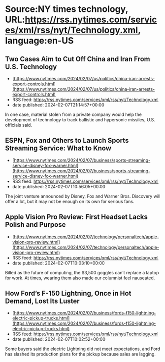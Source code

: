 # Source:NY times technology, URL:https://rss.nytimes.com/services/xml/rss/nyt/Technology.xml, language:en-US

## Two Cases Aim to Cut Off China and Iran From U.S. Technology
 - [https://www.nytimes.com/2024/02/07/us/politics/china-iran-arrests-export-controls.html](https://www.nytimes.com/2024/02/07/us/politics/china-iran-arrests-export-controls.html)
 - RSS feed: https://rss.nytimes.com/services/xml/rss/nyt/Technology.xml
 - date published: 2024-02-07T21:14:57+00:00

In one case, material stolen from a private company would help the development of technology to track ballistic and hypersonic missiles, U.S. officials said.

## ESPN, Fox and Others to Launch Sports Streaming Service: What to Know
 - [https://www.nytimes.com/2024/02/07/business/sports-streaming-service-disney-fox-warner.html](https://www.nytimes.com/2024/02/07/business/sports-streaming-service-disney-fox-warner.html)
 - RSS feed: https://rss.nytimes.com/services/xml/rss/nyt/Technology.xml
 - date published: 2024-02-07T10:56:05+00:00

The joint venture announced by Disney, Fox and Warner Bros. Discovery will offer a lot, but it may not be enough on its own for serious fans.

## Apple Vision Pro Review: First Headset Lacks Polish and Purpose
 - [https://www.nytimes.com/2024/02/07/technology/personaltech/apple-vision-pro-review.html](https://www.nytimes.com/2024/02/07/technology/personaltech/apple-vision-pro-review.html)
 - RSS feed: https://rss.nytimes.com/services/xml/rss/nyt/Technology.xml
 - date published: 2024-02-07T10:03:10+00:00

Billed as the future of computing, the $3,500 goggles can’t replace a laptop for work. At times, wearing them also made our columnist feel nauseated.

## How Ford’s F-150 Lightning, Once in Hot Demand, Lost Its Luster
 - [https://www.nytimes.com/2024/02/07/business/fords-f150-lightning-electric-pickup-trucks.html](https://www.nytimes.com/2024/02/07/business/fords-f150-lightning-electric-pickup-trucks.html)
 - RSS feed: https://rss.nytimes.com/services/xml/rss/nyt/Technology.xml
 - date published: 2024-02-07T10:02:52+00:00

Some buyers said the electric Lightning did not meet expectations, and Ford has slashed its production plans for the pickup because sales are lagging.

